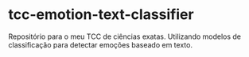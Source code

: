 # tcc-emotion-text-classifier
Repositório para o meu TCC de ciências exatas. Utilizando modelos de classificação para detectar emoções baseado em texto.
